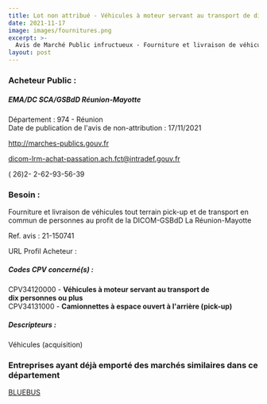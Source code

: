 ```yaml
---
title: Lot non attribué - Véhicules à moteur servant au transport de dix personnes ou plus + autres fournitures
date: 2021-11-17
image: images/fournitures.png
excerpt: >-
  Avis de Marché Public infructueux - Fourniture et livraison de véhicules tout terrain pick-up et de transport en commun de personnes au profit de la DICOM-GSBdD La Réunion-Mayotte
layout: post
---
```


### Acheteur Public :
##### EMA/DC SCA/GSBdD Réunion-Mayotte
Département : 974 - Réunion<br/>
Date de publication de l'avis de non-attribution : 17/11/2021


http://marches-publics.gouv.fr

dicom-lrm-achat-passation.ach.fct@intradef.gouv.fr

( 26)2- 2-62-93-56-39
### Besoin :

Fourniture et livraison de véhicules tout terrain pick-up et de transport en commun de personnes au profit de la DICOM-GSBdD La Réunion-Mayotte

Ref. avis : 21-150741

URL Profil Acheteur : 

##### Codes CPV concerné(s) :
CPV34120000 - **Véhicules à moteur servant au transport de dix personnes ou plus** <br/>
CPV34131000 - **Camionnettes à espace ouvert à l'arrière (pick-up)** <br/>

##### Descripteurs :
Véhicules (acquisition) <br/>

### Entreprises ayant déjà emporté des marchés similaires dans ce département
<a href="/entreprise-567/siren-501161798">BLUEBUS</a><br/><br/>
